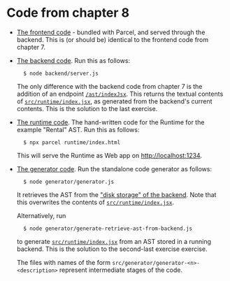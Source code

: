 # Code from chapter 8

* [The frontend code](./frontend) - bundled with Parcel, and served through the backend.
    This is (or should be) identical to the frontend code from chapter 7.

* [The backend code](./backend).
    Run this as follows:

        $ node backend/server.js

    The only difference with the backend code from chapter 7 is the addition of an endpoint [`/ast/indexJsx`](http://localhost:8080/ast/indexJsx).
    This returns the textual contents of [`src/runtime/index.jsx`](./src/runtime/index.jsx), as generated from the backend's current contents.
    This is the solution to the last exercise.

* [The runtime code](./runtime).
    The hand-written code for the Runtime for the example "Rental" AST.
    Run this as follows:

        $ npx parcel runtime/index.html

    This will serve the Runtime as Web app on [http://localhost:1234]().

* [The generator code](./generator).
    Run the standalone code generator as follows:

        $ node generator/generator.js

    It retrieves the AST from the ["disk storage" of the backend](./backend/contents.json).
    Note that this overwrites the contents of [`src/runtime/index.jsx`](./src/runtime/index.jsx).

    Alternatively, run

        $ node generator/generate-retrieve-ast-from-backend.js

    to generate [`src/runtime/index.jsx`](./src/runtime/index.jsx) from an AST stored in a running backend.
    This is the solution to the second-last exercise exercise.

    The files with names of the form `src/generator/generator-<n>-<description>` represent intermediate stages of the code.

